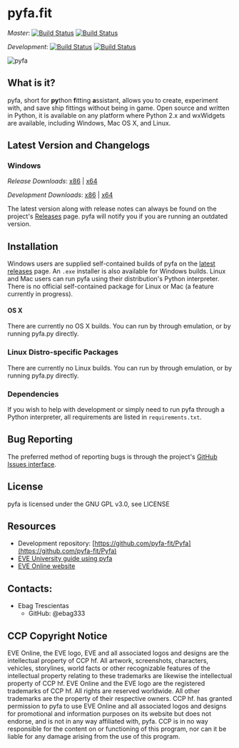 # pyfa.fit

_Master_: [![Build Status](https://travis-ci.org/Pyfa-fit/Pyfa.svg?branch=master)](https://travis-ci.org/pyfa-fit/Pyfa) [![Build Status](https://ci.appveyor.com/api/projects/status/6o0qe49yajcg7hyy/branch/master?svg=true)](https://ci.appveyor.com/project/Ebag333/pyfa-nr5qw/branch/master)

_Development_: [![Build Status](https://travis-ci.org/Pyfa-fit/Pyfa.svg?branch=development)](https://travis-ci.org/pyfa-fit/Pyfa) [![Build Status](https://ci.appveyor.com/api/projects/status/6o0qe49yajcg7hyy/branch/development?svg=true)](https://ci.appveyor.com/project/Ebag333/pyfa-nr5qw/branch/development)

![pyfa](https://cloud.githubusercontent.com/assets/3904767/10271512/af385ef2-6ade-11e5-8f67-52b8b1e4c797.PNG)

## What is it?

pyfa, short for **py**thon **f**itting **a**ssistant, allows you to create, experiment with, and save ship fittings without being in game. Open source and written in Python, it is available on any platform where Python 2.x and wxWidgets are available, including Windows, Mac OS X, and Linux.

## Latest Version and Changelogs
### Windows

_*Release Downloads*_:
[x86](https://ci.appveyor.com/api/projects/Ebag333/pyfa-nr5qw/artifacts/pyfa.zip?branch=master&job=Environment%3A%20PYTHON%3DC%3A%5CPython27%2C%20PYTHON_VERSION%3D2.7.x%2C%20PYTHON_ARCH%3D32)
 | 
[x64](https://ci.appveyor.com/api/projects/Ebag333/pyfa-nr5qw/artifacts/pyfa.zip?branch=master&job=Environment%3A%20PYTHON%3DC%3A%5CPython27-x64%2C%20PYTHON_VERSION%3D2.7.x%2C%20PYTHON_ARCH%3D64)

_*Development Downloads*_:
[x86](https://ci.appveyor.com/api/projects/Ebag333/pyfa-nr5qw/artifacts/pyfa.zip?branch=development&job=Environment%3A%20PYTHON%3DC%3A%5CPython27%2C%20PYTHON_VERSION%3D2.7.x%2C%20PYTHON_ARCH%3D32)
 | 
[x64](https://ci.appveyor.com/api/projects/Ebag333/pyfa-nr5qw/artifacts/pyfa.zip?branch=development&job=Environment%3A%20PYTHON%3DC%3A%5CPython27-x64%2C%20PYTHON_VERSION%3D2.7.x%2C%20PYTHON_ARCH%3D64)

The latest version along with release notes can always be found on the project's [Releases](https://github.com/Pyfa-fit/Pyfa/releases) page. pyfa will notify you if you are running an outdated version.

## Installation
Windows users are supplied self-contained builds of pyfa on the [latest releases](https://github.com/Pyfa-fit/Pyfa/releases/latest) page. An `.exe` installer is also available for Windows builds. Linux and Mac users can run pyfa using their distribution's Python interpreter. There is no official self-contained package for Linux or Mac (a feature currently in progress).

#### OS X
There are currently no OS X builds.  You can run by through emulation, or by running pyfa.py directly.

### Linux Distro-specific Packages
There are currently no Linux builds.  You can run by through emulation, or by running pyfa.py directly.

### Dependencies
If you wish to help with development or simply need to run pyfa through a Python interpreter, all requirements are listed in `requirements.txt`.

## Bug Reporting
The preferred method of reporting bugs is through the project's [GitHub Issues interface](https://github.com/pyfa-fit/Pyfa/issues).

## License
pyfa is licensed under the GNU GPL v3.0, see LICENSE

## Resources
* Development repository: [https://github.com/pyfa-fit/Pyfa](https://github.com/pyfa-fit/Pyfa)
* [EVE University guide using pyfa](http://wiki.eveuniversity.org/Guide_to_using_PYFA)
* [EVE Online website](http://www.eveonline.com/)

## Contacts:
* Ebag Trescientas
    * GitHub: @ebag333

## CCP Copyright Notice
EVE Online, the EVE logo, EVE and all associated logos and designs are the intellectual property of CCP hf. All artwork, screenshots, characters, vehicles, storylines, world facts or other recognizable features of the intellectual property relating to these trademarks are likewise the intellectual property of CCP hf. EVE Online and the EVE logo are the registered trademarks of CCP hf. All rights are reserved worldwide. All other trademarks are the property of their respective owners. CCP hf. has granted permission to pyfa to use EVE Online and all associated logos and designs for promotional and information purposes on its website but does not endorse, and is not in any way affiliated with, pyfa. CCP is in no way responsible for the content on or functioning of this program, nor can it be liable for any damage arising from the use of this program.
